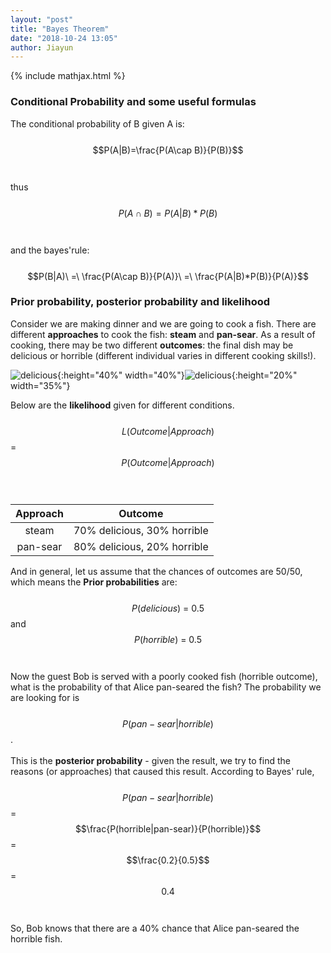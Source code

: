 ```yaml
---
layout: "post"
title: "Bayes Theorem"
date: "2018-10-24 13:05"
author: Jiayun
---
```

{% include mathjax.html %}
### Conditional Probability and some useful formulas
The conditional probability of B given A is:<br><br>
$$P(A|B)=\frac{P(A\cap B)}{P(B)}$$ <br><br>
thus<br><br>
$$P(A\cap B)=P(A|B)*P(B)$$ <br><br>
and the bayes'rule: <br><br>
$$P(B|A)\ =\ \frac{P(A\cap B)}{P(A)}\ =\ \frac{P(A|B)*P(B)}{P(A)}$$

### Prior probability, posterior probability and likelihood
Consider we are making dinner and we are going to cook a fish. There are different **approaches** to cook the fish: **steam** and **pan-sear**. As a result of cooking, there may be two different **outcomes**: the final dish may be delicious or horrible (different individual varies in different cooking skills!).

![delicious](/myblog/assets/fish_1.jpg){:height="40%" width="40%"}![delicious](/myblog/assets/fish_2.jpg){:height="20%" width="35%"}

Below are the **likelihood** given for different conditions. <br><br>
$$L(Outcome|Approach)$$ = $$P(Outcome|Approach)$$ <br><br>

| Approach | Outcome |
|:---:|:---:|
| steam  | 70% delicious, 30% horrible |
| pan-sear | 80% delicious, 20% horrible  |

And in general, let us assume that the chances of outcomes are 50/50, which means the **Prior probabilities** are: <br><br>
$$P(delicious)\ =\ 0.5$$ and $$P(horrible)\ =\ 0.5$$<br><br>
Now the guest Bob is served with a poorly cooked fish (horrible outcome), what is the probability of that Alice pan-seared the fish? The probability we are looking for is<br><br>
$$P(pan-sear|horrible)$$.<br><br>
This is the **posterior probability** - given the result, we try to find the reasons (or approaches) that caused this result.
According to Bayes' rule, <br><br>
$$P(pan-sear|horrible)$$ = $$\frac{P(horrible|pan-sear)}{P(horrible)}$$ = $$\frac{0.2}{0.5}$$ = $$0.4$$ <br><br>
So, Bob knows that there are a 40% chance that Alice pan-seared the horrible fish.
